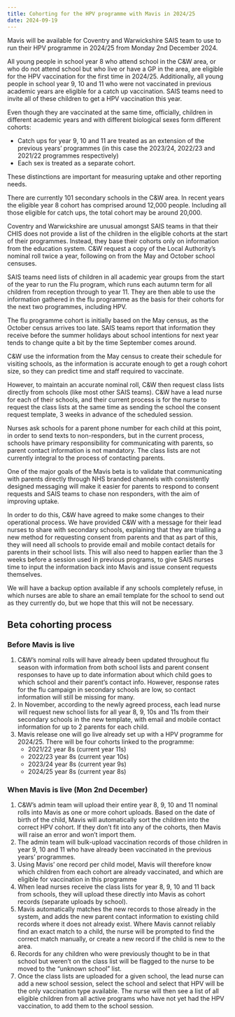 ```yaml
---
title: Cohorting for the HPV programme with Mavis in 2024/25
date: 2024-09-19
---
```


Mavis will be available for Coventry and Warwickshire SAIS team to use to run their HPV programme in 2024/25 from Monday 2nd December 2024.

All young people in school year 8 who attend school in the C&W area, or who do not attend school but who live or have a GP in the area, are eligible for the HPV vaccination for the first time in 2024/25. Additionally, all young people in school year 9, 10 and 11 who were not vaccinated in previous academic years are eligible for a catch up vaccination. SAIS teams need to invite all of these children to get a HPV vaccination this year.

Even though they are vaccinated at the same time, officially, children in different academic years and with different biological sexes form different cohorts:

- Catch ups for year 9, 10 and 11 are treated as an extension of the previous years’ programmes (in this case the 2023/24, 2022/23 and 2021/22 programmes respectively)
- Each sex is treated as a separate cohort.

These distinctions are important for measuring uptake and other reporting needs.

There are currently 101 secondary schools in the C&W area. In recent years the eligible year 8 cohort has comprised around 12,000 people. Including all those eligible for catch ups, the total cohort may be around 20,000.

Coventry and Warwickshire are unusual amongst SAIS teams in that their CHIS does not provide a list of the children in the eligible cohorts at the start of their programmes. Instead, they base their cohorts only on information from the education system. C&W request a copy of the Local Authority’s nominal roll twice a year, following on from the May and October school censuses.

SAIS teams need lists of children in all academic year groups from the start of the year to run the Flu program, which runs each autumn term for all children from reception through to year 11. They are then able to use the information gathered in the flu programme as the basis for their cohorts for the next two programmes, including HPV.

The flu programme cohort is initially based on the May census, as the October census arrives too late. SAIS teams report that information they receive before the summer holidays about school intentions for next year tends to change quite a bit by the time September comes around.

C&W use the information from the May census to create their schedule for visiting schools, as the information is accurate enough to get a rough cohort size, so they can predict time and staff required to vaccinate.

However, to maintain an accurate nominal roll, C&W then request class lists directly from schools (like most other SAIS teams). C&W have a lead nurse for each of their schools, and their current process is for the nurse to request the class lists at the same time as sending the school the consent request template, 3 weeks in advance of the scheduled session.

Nurses ask schools for a parent phone number for each child at this point, in order to send texts to non-responders, but in the current process, schools have primary responsibility for communicating with parents, so parent contact information is not mandatory. The class lists are not currently integral to the process of contacting parents.

One of the major goals of the Mavis beta is to validate that communicating with parents directly through NHS branded channels with consistently designed messaging will make it easier for parents to respond to consent requests and SAIS teams to chase non responders, with the aim of improving uptake.

In order to do this, C&W have agreed to make some changes to their operational process. We have provided C&W with a message for their lead nurses to share with secondary schools, explaining that they are trialling a new method for requesting consent from parents and that as part of this, they will need all schools to provide email and mobile contact details for parents in their school lists. This will also need to happen earlier than the 3 weeks before a session used in previous programs, to give SAIS nurses time to input the information back into Mavis and issue consent requests themselves.

We will have a backup option available if any schools completely refuse, in which nurses are able to share an email template for the school to send out as they currently do, but we hope that this will not be necessary.

## Beta cohorting process

### Before Mavis is live

1. C&W’s nominal rolls will have already been updated throughout flu season with information from both school lists and parent consent responses to have up to date information about which child goes to which school and their parent’s contact info. However, response rates for the flu campaign in secondary schools are low, so contact information will still be missing for many.
2. In November, according to the newly agreed process, each lead nurse will request new school lists for all year 8, 9, 10s and 11s from their secondary schools in the new template, with email and mobile contact information for up to 2 parents for each child.
3. Mavis release one will go live already set up with a HPV programme for 2024/25. There will be four cohorts linked to the programme:
    - 2021/22 year 8s (current year 11s)
    - 2022/23 year 8s (current year 10s)
    - 2023/24 year 8s (current year 9s)
    - 2024/25 year 8s (current year 8s)

### When Mavis is live (Mon 2nd December)

1. C&W’s admin team will upload their entire year 8, 9, 10 and 11 nominal rolls into Mavis as one or more cohort uploads. Based on the date of birth of the child, Mavis will automatically sort the children into the correct HPV cohort. If they don’t fit into any of the cohorts, then Mavis will raise an error and won’t import them.
2. The admin team will bulk-upload vaccination records of those children in year 9, 10 and 11 who have already been vaccinated in the previous years’ programmes.
3. Using Mavis’ one record per child model, Mavis will therefore know which children from each cohort are already vaccinated, and which are eligible for vaccination in this programme
4. When lead nurses receive the class lists for year 8, 9, 10 and 11 back from schools, they will upload these directly into Mavis as cohort records (separate uploads by school).
5. Mavis automatically matches the new records to those already in the system, and adds the new parent contact information to existing child records where it does not already exist. Where Mavis cannot reliably find an exact match to a child, the nurse will be prompted to find the correct match manually, or create a new record if the child is new to the area.
6. Records for any children who were previously thought to be in that school but weren’t on the class list will be flagged to the nurse to be moved to the “unknown school” list.
7. Once the class lists are uploaded for a given school, the lead nurse can add a new school session, select the school and select that HPV will be the only vaccination type available. The nurse will then see a list of all eligible children from all active programs who have not yet had the HPV vaccination, to add them to the school session.
